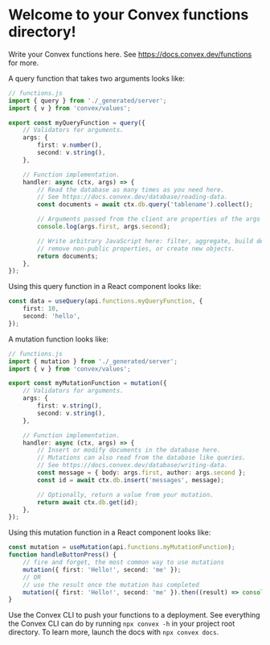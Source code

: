 # Welcome to your Convex functions directory!

Write your Convex functions here.
See https://docs.convex.dev/functions for more.

A query function that takes two arguments looks like:

```ts
// functions.js
import { query } from './_generated/server';
import { v } from 'convex/values';

export const myQueryFunction = query({
    // Validators for arguments.
    args: {
        first: v.number(),
        second: v.string(),
    },

    // Function implementation.
    handler: async (ctx, args) => {
        // Read the database as many times as you need here.
        // See https://docs.convex.dev/database/reading-data.
        const documents = await ctx.db.query('tablename').collect();

        // Arguments passed from the client are properties of the args object.
        console.log(args.first, args.second);

        // Write arbitrary JavaScript here: filter, aggregate, build derived data,
        // remove non-public properties, or create new objects.
        return documents;
    },
});
```

Using this query function in a React component looks like:

```ts
const data = useQuery(api.functions.myQueryFunction, {
    first: 10,
    second: 'hello',
});
```

A mutation function looks like:

```ts
// functions.js
import { mutation } from './_generated/server';
import { v } from 'convex/values';

export const myMutationFunction = mutation({
    // Validators for arguments.
    args: {
        first: v.string(),
        second: v.string(),
    },

    // Function implementation.
    handler: async (ctx, args) => {
        // Insert or modify documents in the database here.
        // Mutations can also read from the database like queries.
        // See https://docs.convex.dev/database/writing-data.
        const message = { body: args.first, author: args.second };
        const id = await ctx.db.insert('messages', message);

        // Optionally, return a value from your mutation.
        return await ctx.db.get(id);
    },
});
```

Using this mutation function in a React component looks like:

```ts
const mutation = useMutation(api.functions.myMutationFunction);
function handleButtonPress() {
    // fire and forget, the most common way to use mutations
    mutation({ first: 'Hello!', second: 'me' });
    // OR
    // use the result once the mutation has completed
    mutation({ first: 'Hello!', second: 'me' }).then((result) => console.log(result));
}
```

Use the Convex CLI to push your functions to a deployment. See everything
the Convex CLI can do by running `npx convex -h` in your project root
directory. To learn more, launch the docs with `npx convex docs`.
